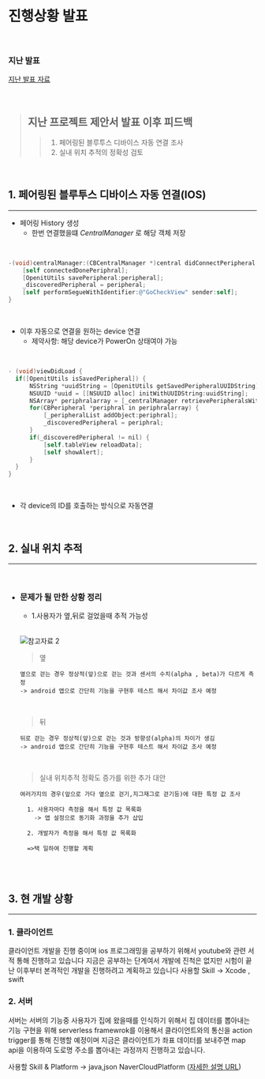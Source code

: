 <!--Heading-->
# 진행상황 발표

<br/>

### 지난 발표

[지난 발표 자료](https://github.com/ChangJinMoon/My_Workspace/files/6301662/2.pdf)

<br/>

> ## 지난 프로젝트 제안서 발표 이후 피드백
 >> 1. 페어링된 블루투스 디바이스 자동 연결 조사
 >> 2. 실내 위치 추적의 정확성 검토
<br/>

## 1. 페어링된 블루투스 디바이스 자동 연결(IOS)
____

+ 페어링 History 생성
  - 한번 연결했을떄 _CentralManager_ 로 해당 객체 저장

<br/>
  
```objectivec
-(void)centralManager:(CBCentralManager *)central didConnectPeripheral:(CBPeripheral *)peripheral {
    [self connectedDonePeriphral];
    [OpenitUtils savePeripheral:peripheral];
    _discoveredPeripheral = peripheral;
    [self performSegueWithIdentifier:@"GoCheckView" sender:self];
}
```

<br/>

  - 이후 자동으로 연결을 원하는 device 연결
    + 제약사항: 해당 device가 PowerOn 상태여야 가능

<br/>
  
  ```objectivec
  - (void)viewDidLoad {
    if([OpenitUtils isSavedPeripheral]) {
        NSString *uuidString = [OpenitUtils getSavedPeripheralUUIDString];
        NSUUID *uuid = [[NSUUID alloc] initWithUUIDString:uuidString];
        NSArray* periphralarray = [_centralManager retrievePeripheralsWithIdentifiers:@[uuid]];
        for(CBPeripheral *periphral in periphralarray) {
            [_peripheralList addObject:periphral];
            _discoveredPeripheral = periphral;
        }
        if(_discoveredPeripheral != nil) {
            [self.tableView reloadData];
            [self showAlert];
        }
    }
}
  ```
  <br/>
  
+ 각 device의 ID를 호출하는 방식으로 자동연결
 
<br/>

## 2. 실내 위치 추적
___
<br/>

+ ### 문제가 될 만한 상황 정리
  - 1.사용자가 옆,뒤로 걸었을때 추적 가능성
  <br/>
  
  ![참고자료 2](https://user-images.githubusercontent.com/57736889/114497083-47c5c600-9c5c-11eb-92f2-ef85cbe7c3b6.PNG)

  
    > 옆
    > 
      옆으로 걷는 경우 정상적(앞)으로 걷는 것과 센서의 수치(alpha , beta)가 다르게 측정
      -> android 앱으로 간단히 기능을 구현후 테스트 해서 차이값 조사 예정
    
    <br/>
    
    > 뒤
    > 
      뒤로 걷는 경우 정상적(앞)으로 걷는 것과 방향성(alpha)의 차이가 생김
      -> android 앱으로 간단히 기능을 구현후 테스트 해서 차이값 조사 예정
    <br/>  
    
    > 실내 위치추적 정확도 증가를 위한 추가 대안
    > 
      여러가지의 경우(앞으로 가다 옆으로 걷기,지그재그로 걷기등)에 대한 특정 값 조사
      
        1. 사용자마다 측정을 해서 특정 값 목록화
          -> 앱 설정으로 동기화 과정을 추가 삽입
        
        2. 개발자가 측정을 해서 특정 값 목록화
        
        =>택 일하여 진행할 계획
<br/>
<br/>

## 3. 현 개발 상황
____

### 1. 클라이언트
>
 클라이언트 개발을 진행 중이며 ios 프로그래밍을 공부하기 위해서 youtube와 관련 서적 통해 진행하고 있습니다
 지금은 공부하는 단계여서 개발에 진척은 없지만 시험이 끝난 이후부터 본격적인 개발을 진행하려고 계획하고 있습니다
 사용할 Skill -> Xcode , swift
<br/>

### 2. 서버
>
 서버는 서버의 기능중 사용자가 집에 왔을때를 인식하기 위해서 집 데이터를 뽑아내는 
 기능 구현을 위해 serverless framewrok를 이용해서 클라이언트와의 통신을 action trigger를 통해
 진행할 예정이며  지금은 클라이언트가 좌표 데이터를 보내주면 map api을 이용하여 도로명 주소를 뽑아내는 과정까지 진행하고 있습니다.

 사용할 Skill & Platform -> java,json NaverCloudPlatform
([자세한 설명 URL](https://guide.ncloud-docs.com/docs/ko/home#))

